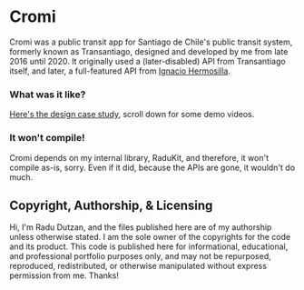 # Cromi
Cromi was a public transit app for Santiago de Chile's public transit system, formerly known as Transantiago, designed and developed by me from late 2016 until 2020. It originally used a (later-disabled) API from Transantiago itself, and later, a full-featured API from [Ignacio Hermosilla](https://nacho.dev).

### What was it like?
[Here's the design case study](https://radu.cl/work/cromi/), scroll down for some demo videos.

### It won't compile!
Cromi depends on my internal library, RaduKit, and therefore, it won't compile as-is, sorry. Even if it did, because the APIs are gone, it wouldn't do much.

## Copyright, Authorship, & Licensing
Hi, I'm Radu Dutzan, and the files published here are of my authorship unless otherwise stated. I am the sole owner of the copyrights for the code and its product. This code is published here for informational, educational, and professional portfolio purposes only, and may not be repurposed, reproduced, redistributed, or otherwise manipulated without express permission from me. Thanks!
